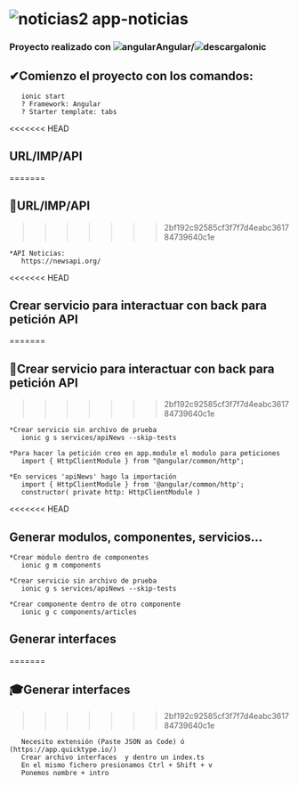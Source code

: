 # ![noticias2](https://user-images.githubusercontent.com/71487857/212994728-242e7ef4-a564-433b-b171-d77209666426.png) app-noticias

### Proyecto realizado con ![angular](https://user-images.githubusercontent.com/71487857/212993270-3cf1454e-f0d7-4164-bc01-20d5fe6469cd.png)Angular/![descarga](https://user-images.githubusercontent.com/71487857/212993697-6234ef26-0e4a-40ce-bc8a-a9bfa858a74b.png)Ionic

## ✔Comienzo el proyecto con los comandos:

```
   ionic start
   ? Framework: Angular
   ? Starter template: tabs

```
<<<<<<< HEAD

## URL/IMP/API

=======
 ## 🧵URL/IMP/API 
>>>>>>> 2bf192c92585cf3f7f7d4eabc361784739640c1e
```
*API Noticias:
   https://newsapi.org/
```
<<<<<<< HEAD

## Crear servicio para interactuar con back para petición API
=======
## 🎱Crear servicio para interactuar con back para petición API
>>>>>>> 2bf192c92585cf3f7f7d4eabc361784739640c1e

```
*Crear servicio sin archivo de prueba
   ionic g s services/apiNews --skip-tests

*Para hacer la petición creo en app.module el modulo para peticiones
   import { HttpClientModule } from "@angular/common/http";

*En services 'apiNews' hago la importación
   import { HttpClientModule } from '@angular/common/http';
   constructor( private http: HttpClientModule )

```

<<<<<<< HEAD
## Generar modulos, componentes, servicios...

```
*Crear módulo dentro de componentes
   ionic g m components

*Crear servicio sin archivo de prueba
   ionic g s services/apiNews --skip-tests

*Crear componente dentro de otro componente
   ionic g c components/articles
```

## Generar interfaces
=======
## 🎓Generar interfaces 
>>>>>>> 2bf192c92585cf3f7f7d4eabc361784739640c1e

```
   Necesito extensión (Paste JSON as Code) ó (https://app.quicktype.io/)
   Crear archivo interfaces  y dentro un index.ts
   En el mismo fichero presionamos Ctrl + Shift + v
   Ponemos nombre + intro
```

